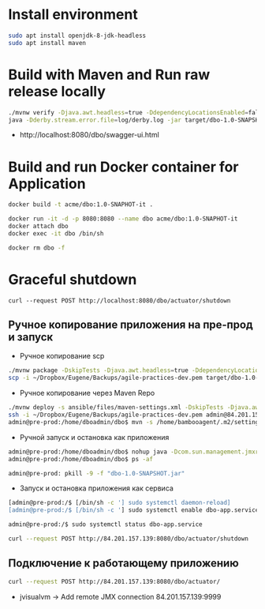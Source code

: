 # Install environment
```bash
sudo apt install openjdk-8-jdk-headless
sudo apt install maven
```

# Build with Maven and Run raw release locally
```bash
./mvnw verify -Djava.awt.headless=true -DdependencyLocationsEnabled=false -Dlogback.configurationFile=logback-quiet.xml
java -Dderby.stream.error.file=log/derby.log -jar target/dbo-1.0-SNAPSHOT.jar --spring.profiles.active=qa
```
- http://localhost:8080/dbo/swagger-ui.html

# Build and run Docker container for Application
```bash
docker build -t acme/dbo:1.0-SNAPHOT-it .

docker run -it -d -p 8080:8080 --name dbo acme/dbo:1.0-SNAPHOT-it
docker attach dbo
docker exec -it dbo /bin/sh

docker rm dbo -f
```

# Graceful shutdown
```
curl --request POST http://localhost:8080/dbo/actuator/shutdown
```

## Ручное копирование приложения на пре-прод и запуск
- Ручное копирование scp
```bash
./mvnw package -DskipTests -Djava.awt.headless=true -DdependencyLocationsEnabled=false -Dlogback.configurationFile=logback-quiet.xml
scp -i ~/Dropbox/Eugene/Backups/agile-practices-dev.pem target/dbo-1.0-SNAPSHOT.jar admin@84.201.157.139:/home/dboadmin/dbo/
```

- Ручное копирование через Maven Repo
```bash
./mvnw deploy -s ansible/files/maven-settings.xml -DskipTests -Djava.awt.headless=true -DdependencyLocationsEnabled=false -Dlogback.configurationFile=logback-quiet.xml
ssh -i ~/Dropbox/Eugene/Backups/agile-practices-dev.pem admin@84.201.157.139
admin@pre-prod:/home/dboadmin/dbo$ mvn -s /home/bambooagent/.m2/settings.xml org.apache.maven.plugins:maven-dependency-plugin:2.4:get -Dtransitive=false -Dartifact=com.acme.banking:dbo:1.0-SNAPSHOT -Ddest=/dbo/dbo-1.0-SNAPSHOT.jar -DremoteRepositories=dbo-artifacts-server::::http://84.201.134.115:8081/artifactory/dbo 
```

- Ручной запуск и остановка как приложения
```bash
admin@pre-prod:/home/dboadmin/dbo$ nohup java -Dcom.sun.management.jmxremote -Dcom.sun.management.jmxremote.port=9999 -Dcom.sun.management.jmxremote.authenticate=false -Dcom.sun.management.jmxremote.ssl=false -Djava.rmi.server.hostname=84.201.157.139 -jar /dbo/dbo-1.0-SNAPSHOT.jar &
admin@pre-prod:/home/dboadmin/dbo$ ps -af

admin@pre-prod: pkill -9 -f "dbo-1.0-SNAPSHOT.jar"
```

- Запуск и остановка приложения как сервиса
```bash
[admin@pre-prod:/$ [/bin/sh -c '] sudo systemctl daemon-reload]
[admin@pre-prod:/$ [/bin/sh -c '] sudo systemctl enable dbo-app.service]

admin@pre-prod:/$ sudo systemctl status dbo-app.service

curl --request POST http://84.201.157.139:8080/dbo/actuator/shutdown
```

## Подключение к работающему приложению
```bash
curl --request POST http://84.201.157.139:8080/dbo/actuator/
```
- jvisualvm -> Add remote JMX connection 84.201.157.139:9999
